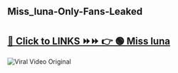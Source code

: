
 ## Miss_luna-Only-Fans-Leaked

# <h2><a href="https://clipsfans.com/Miss_luna&ref=git">🔗 Click to LINKS ⏩⏩ 👉 🟢 Miss luna </a></h2>

<a href="https://clipsfans.com/Miss_luna&ref=git" rel="nofollow" data-target="animated-image.originalLink"><img src="https://i.ibb.co.com/xMMVF88/686577567.gif" alt="Viral Video Original" style="max-width: 100%; display: inline-block;" data-target="animated-image.originalImage"></a>
